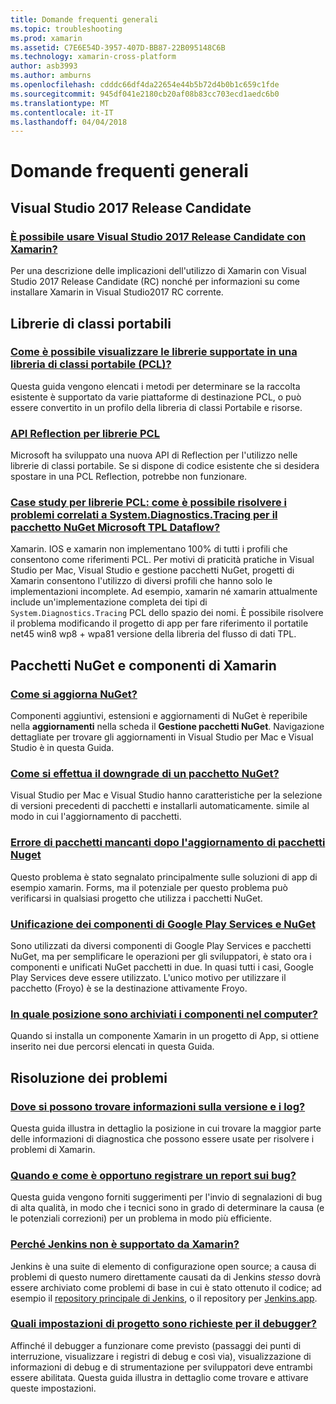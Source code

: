 ```yaml
---
title: Domande frequenti generali
ms.topic: troubleshooting
ms.prod: xamarin
ms.assetid: C7E6E54D-3957-407D-BB87-22B095148C6B
ms.technology: xamarin-cross-platform
author: asb3993
ms.author: amburns
ms.openlocfilehash: cdddc66df4da22654e44b5b72d4b0b1c659c1fde
ms.sourcegitcommit: 945df041e2180cb20af08b83cc703ecd1aedc6b0
ms.translationtype: MT
ms.contentlocale: it-IT
ms.lasthandoff: 04/04/2018
---
```

# <a name="general-frequently-asked-questions"></a>Domande frequenti generali

## <a name="visual-studio-2017-release-candidate"></a>Visual Studio 2017 Release Candidate
### <a name="can-i-use-visual-studio-2017-release-candidate-with-xamarinvisualstudio-2017-rcmd"></a>[È possibile usare Visual Studio 2017 Release Candidate con Xamarin?](visualstudio-2017-rc.md)
Per una descrizione delle implicazioni dell'utilizzo di Xamarin con Visual Studio 2017 Release Candidate (RC) nonché per informazioni su come installare Xamarin in Visual Studio2017 RC corrente.

## <a name="portable-class-libraries"></a>Librerie di classi portabili
### <a name="how-can-i-view-what-libraries-are-supported-in-a-pclpcl-support-librariesmd"></a>[Come è possibile visualizzare le librerie supportate in una libreria di classi portabile (PCL)?](pcl-support-libraries.md)
Questa guida vengono elencati i metodi per determinare se la raccolta esistente è supportato da varie piattaforme di destinazione PCL, o può essere convertito in un profilo della libreria di classi Portabile e risorse.

### <a name="pcl-reflection-apipcl-reflectionmd"></a>[API Reflection per librerie PCL](pcl-reflection.md)
Microsoft ha sviluppato una nuova API di Reflection per l'utilizzo nelle librerie di classi portabile. Se si dispone di codice esistente che si desidera spostare in una PCL Reflection, potrebbe non funzionare.

### <a name="pcl-case-study-how-can-i-resolve-problems-related-to-systemdiagnosticstracing-for-the-microsoft-tpl-dataflow-nuget-packagepcl-case-studymd"></a>[Case study per librerie PCL: come è possibile risolvere i problemi correlati a System.Diagnostics.Tracing per il pacchetto NuGet Microsoft TPL Dataflow?](pcl-case-study.md)
Xamarin. IOS e xamarin non implementano 100% di tutti i profili che consentono come riferimenti PCL. Per motivi di praticità pratiche in Visual Studio per Mac, Visual Studio e gestione pacchetti NuGet, progetti di Xamarin consentono l'utilizzo di diversi profili che hanno solo le implementazioni incomplete. Ad esempio, xamarin né xamarin attualmente include un'implementazione completa dei tipi di `System.Diagnostics.Tracing` PCL dello spazio dei nomi. È possibile risolvere il problema modificando il progetto di app per fare riferimento il portatile net45 win8 wp8 + wpa81 versione della libreria del flusso di dati TPL.

## <a name="nuget-packages--xamarin-components"></a>Pacchetti NuGet e componenti di Xamarin
### <a name="how-can-i-update-nugetnuget-updatemd"></a>[Come si aggiorna NuGet?](nuget-update.md)
Componenti aggiuntivi, estensioni e aggiornamenti di NuGet è reperibile nella **aggiornamenti** nella scheda il **Gestione pacchetti NuGet**. Navigazione dettagliate per trovare gli aggiornamenti in Visual Studio per Mac e Visual Studio è in questa Guida.

### <a name="how-do-i-downgrade-a-nuget-packagenuget-package-downgrademd"></a>[Come si effettua il downgrade di un pacchetto NuGet?](nuget-package-downgrade.md)
Visual Studio per Mac e Visual Studio hanno caratteristiche per la selezione di versioni precedenti di pacchetti e installarli automaticamente. simile al modo in cui l'aggiornamento di pacchetti.

### <a name="missing-packages-error-after-updating-nuget-packagesnuget-packages-missingmd"></a>[Errore di pacchetti mancanti dopo l'aggiornamento di pacchetti Nuget](nuget-packages-missing.md)
Questo problema è stato segnalato principalmente sulle soluzioni di app di esempio xamarin. Forms, ma il potenziale per questo problema può verificarsi in qualsiasi progetto che utilizza i pacchetti NuGet.

### <a name="unifying-google-play-services-components-and-nugetgps-components-nugetmd"></a>[Unificazione dei componenti di Google Play Services e NuGet](gps-components-nuget.md)
Sono utilizzati da diversi componenti di Google Play Services e pacchetti NuGet, ma per semplificare le operazioni per gli sviluppatori, è stato ora i componenti e unificati NuGet pacchetti in due. In quasi tutti i casi, Google Play Services deve essere utilizzato. L'unico motivo per utilizzare il pacchetto (Froyo) è se la destinazione attivamente Froyo.

### <a name="where-are-the-components-stored-on-my-machinecomponent-storagemd"></a>[In quale posizione sono archiviati i componenti nel computer?](component-storage.md)
Quando si installa un componente Xamarin in un progetto di App, si ottiene inserito nei due percorsi elencati in questa Guida.


## <a name="troubleshooting"></a>Risoluzione dei problemi
### <a name="where-can-i-find-my-version-information-and-logsversion-logsmd"></a>[Dove si possono trovare informazioni sulla versione e i log?](version-logs.md)
Questa guida illustra in dettaglio la posizione in cui trovare la maggior parte delle informazioni di diagnostica che possono essere usate per risolvere i problemi di Xamarin.

### <a name="when-and-how-should-i-file-a-bug-reporthowto-file-bugmd"></a>[Quando e come è opportuno registrare un report sui bug?](howto-file-bug.md)
Questa guida vengono forniti suggerimenti per l'invio di segnalazioni di bug di alta qualità, in modo che i tecnici sono in grado di determinare la causa (e le potenziali correzioni) per un problema in modo più efficiente.

### <a name="why-isnt-jenkins-supported-by-xamarinxamarin-jenkinsmd"></a>[Perché Jenkins non è supportato da Xamarin?](xamarin-jenkins.md)
Jenkins è una suite di elemento di configurazione open source; a causa di problemi di questo numero direttamente causati da di Jenkins *stesso* dovrà essere archiviato come problemi di base in cui è stato ottenuto il codice; ad esempio il [repository principale di Jenkins](https://github.com/jenkinsci/jenkins), o il repository per [ Jenkins.app](https://github.com/stisti/jenkins-app).

### <a name="what-project-settings-are-required-for-the-debuggerdebugger-settingsmd"></a>[Quali impostazioni di progetto sono richieste per il debugger?](debugger-settings.md)
Affinché il debugger a funzionare come previsto (passaggi dei punti di interruzione, visualizzare i registri di debug e così via), visualizzazione di informazioni di debug e di strumentazione per sviluppatori deve entrambi essere abilitata. Questa guida illustra in dettaglio come trovare e attivare queste impostazioni.

